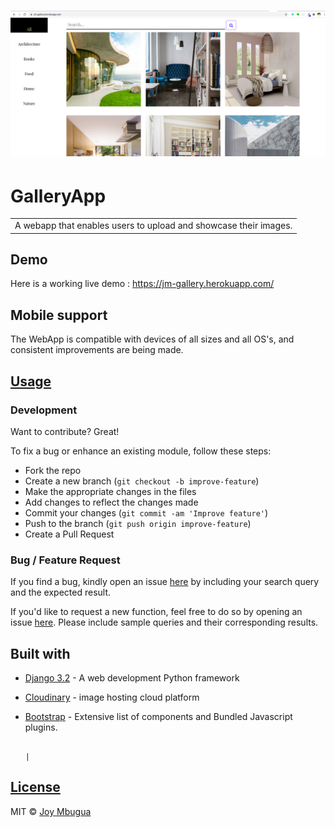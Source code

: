 # ![GalleryApp](https://github.com/JoyMbugua/photo-gallery/blob/master/staticfiles/staticimages/photogalleryapp.png)

# GalleryApp

<table>
<tr>
<td>
  A webapp that enables users to upload and showcase their images.
</td>
</tr>
</table>

## Demo

Here is a working live demo : https://jm-gallery.herokuapp.com/


## Mobile support

The WebApp is compatible with devices of all sizes and all OS's, and consistent improvements are being made.



## [Usage](https://jm-gallery.herokuapp.com/)

### Development

Want to contribute? Great!

To fix a bug or enhance an existing module, follow these steps:

- Fork the repo
- Create a new branch (`git checkout -b improve-feature`)
- Make the appropriate changes in the files
- Add changes to reflect the changes made
- Commit your changes (`git commit -am 'Improve feature'`)
- Push to the branch (`git push origin improve-feature`)
- Create a Pull Request

### Bug / Feature Request

If you find a bug, kindly open an issue [here](https://github.com/JoyMbugua/photo-gallery/issues/new) by including your search query and the expected result.

If you'd like to request a new function, feel free to do so by opening an issue [here](https://github.com/JoyMbugua/photo-gallery/issues/new). Please include sample queries and their corresponding results.

## Built with

- [Django 3.2](https://docs.djangoproject.com/en/3.2/) - A web development Python framework
- [Cloudinary](https://cloudinary.com/documentation/django_image_and_video_upload#django_forms_and_models) - image hosting cloud platform
- [Bootstrap](https://getbootstrap.com/docs/4.6/getting-started/introduction/) - Extensive list of components and Bundled Javascript plugins.

                                                                          |

## [License]()

MIT © [Joy Mbugua ](https://github.com/JoyMbugua)